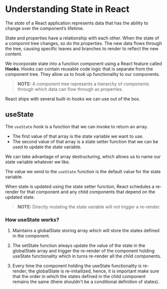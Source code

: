 # Understanding State in React

The _state_ of a React application represents data that has the ability to change over the component’s lifetime.

State and properties have a relationship with each other. When the state of a componnt tree changes, so do the properties. The new data flows through the tree, causing specific leaves and branches to render to reflect the new content.

We incorporate state into a function component using a React feature called **Hooks**. Hooks can contain reusable code logic that is separate from the component tree. They allow us to _hook_ up functionality to our components.

> **NOTE:** A component tree represents a hierarchy of components through which data can flow through as properties.

React ships with several built-in hooks we can use out of the box.

## useState

The `useState` hook is a function that we can invoke to return an array.

- The first value of that array is the state variable we want to use.
- The second value of that array is a state setter function that we can be used to update the state variable.

We can take advantage of array destructuring, which allows us to name our state variable whatever we like.

The value we send to the `useState` function is the default value for the state variable.

When state is updated using the state setter function, React schedules a re-render for that component and any child components that depend on the updated state.

> **NOTE:** Directly mutating the state variable will not trigger a re-render.

### How useState works?

1. Maintains a globalState storing array which will store the states defined in the component.

2. The setState function always update the value of the state in the globalState array and trigger the re-render of the component holding useState functionality which in turns re-render all the child components.

3. Every time the component holding the useState functionality is re-render, the globalState is re-initailized, hence, it is important make sure that the order in which the states defined in the child component remains the same (there shouldn't be a conditional definition of states).
